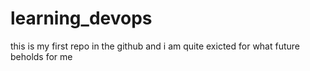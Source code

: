 # learning_devops
this is my first repo in the github and i am quite exicted for what future beholds for me
